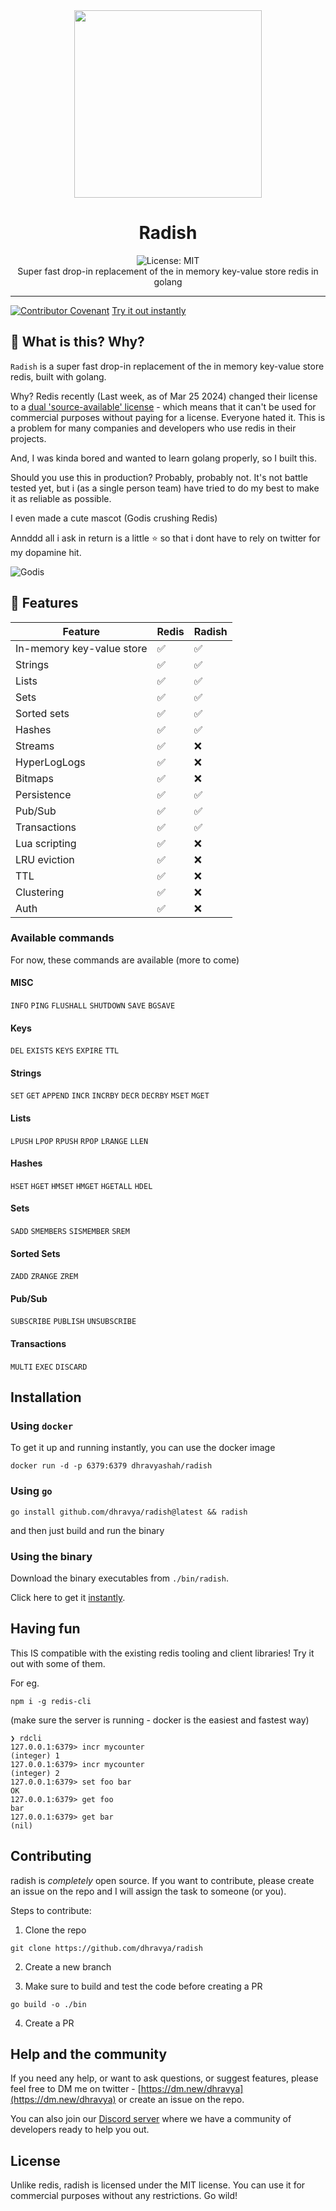 <div align="center">
<!-- logo -->
<img src = "assets/icon.png" width="300">
<h1 align="center">Radish</h1>
<img alt="License: MIT" src="https://img.shields.io/badge/License-MIT-yellow.svg" /><br> 
Super fast drop-in replacement of the in memory key-value store redis in golang
</div>

---

[![Contributor Covenant](https://img.shields.io/badge/Contributor%20Covenant-2.1-4baaaa.svg)](code_of_conduct.md)
[Try it out instantly](#installation)

## 👀 What is this? Why?

`Radish` is a super fast drop-in replacement of the in memory key-value store redis, built with golang.

Why?
Redis recently (Last week, as of Mar 25 2024) changed their license to a [dual 'source-available' license](https://news.ycombinator.com/item?id=39772562) - which means that it can't be used for commercial purposes without paying for a license. Everyone hated it. This is a problem for many companies and developers who use redis in their projects.

And, I was kinda bored and wanted to learn golang properly, so I built this.

Should you use this in production? Probably, probably not. It's not battle tested yet, but i (as a single person team) have tried to do my best to make it as reliable as possible.

I even made a cute mascot (Godis crushing Redis)

Annddd all i ask in return is a little ⭐ so that i dont have to rely on twitter for my dopamine hit.

![Godis](assets/godis.png)

## 📜 Features

| Feature                   | Redis | Radish |
| ------------------------- | ----- | ------ |
| In-memory key-value store | ✅    | ✅     |
| Strings                   | ✅    | ✅     |
| Lists                     | ✅    | ✅     |
| Sets                      | ✅    | ✅     |
| Sorted sets               | ✅    | ✅     |
| Hashes                    | ✅    | ✅     |
| Streams                   | ✅    | ❌     |
| HyperLogLogs              | ✅    | ❌     |
| Bitmaps                   | ✅    | ❌     |
| Persistence               | ✅    | ✅     |
| Pub/Sub                   | ✅    | ✅     |
| Transactions              | ✅    | ✅     |
| Lua scripting             | ✅    | ❌     |
| LRU eviction              | ✅    | ❌     |
| TTL                       | ✅    | ❌     |
| Clustering                | ✅    | ❌     |
| Auth                      | ✅    | ❌     |

### Available commands

For now, these commands are available (more to come)

#### MISC

`INFO` `PING` `FLUSHALL` `SHUTDOWN` `SAVE` `BGSAVE`

#### Keys

`DEL` `EXISTS` `KEYS` `EXPIRE` `TTL`

#### Strings

`SET` `GET` `APPEND` `INCR` `INCRBY` `DECR` `DECRBY` `MSET` `MGET`

#### Lists

`LPUSH` `LPOP` `RPUSH` `RPOP` `LRANGE` `LLEN`

#### Hashes

`HSET` `HGET` `HMSET` `HMGET` `HGETALL` `HDEL`

#### Sets

`SADD` `SMEMBERS` `SISMEMBER` `SREM`

#### Sorted Sets

`ZADD` `ZRANGE` `ZREM`

#### Pub/Sub

`SUBSCRIBE` `PUBLISH` `UNSUBSCRIBE`

#### Transactions

`MULTI` `EXEC` `DISCARD`

## Installation

### Using `docker`

To get it up and running instantly, you can use the docker image

```
docker run -d -p 6379:6379 dhravyashah/radish
```

### Using `go`

```
go install github.com/dhravya/radish@latest && radish
```

and then just build and run the binary

### Using the binary

Download the binary executables from `./bin/radish`.

Click here to get it [instantly](https://github.com/dhrvyashah/radish/releases/download/v0.1.0/radish-0.1.0-linux-amd64.tar.gz).

## Having fun

This IS compatible with the existing redis tooling and client libraries! Try it out with some of them.

For eg.

```
npm i -g redis-cli
```

(make sure the server is running - docker is the easiest and fastest way)

```
❯ rdcli
127.0.0.1:6379> incr mycounter
(integer) 1
127.0.0.1:6379> incr mycounter
(integer) 2
127.0.0.1:6379> set foo bar
OK
127.0.0.1:6379> get foo
bar
127.0.0.1:6379> get bar
(nil)
```

## Contributing

radish is _completely_ open source. If you want to contribute, please create an issue on the repo and I will assign the task to someone (or you).

Steps to contribute:

1. Clone the repo

```
git clone https://github.com/dhravya/radish
```

2. Create a new branch

3. Make sure to build and test the code before creating a PR

```
go build -o ./bin
```

4. Create a PR

## Help and the community

If you need any help, or want to ask questions, or suggest features, please feel free to DM me on twitter - [https://dm.new/dhravya](https://dm.new/dhravya) or create an issue on the repo.

You can also join our [Discord server](https://discord.gg/z7MZYhmx6w) where we have a community of developers ready to help you out.

## License

Unlike redis, radish is licensed under the MIT license. You can use it for commercial purposes without any restrictions. Go wild!
